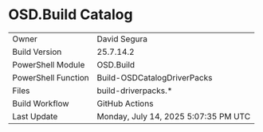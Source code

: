 ﻿# OSD.Build Catalog

| | |
|-|-|
| Owner | David Segura |
| Build Version | 25.7.14.2 |
| PowerShell Module | OSD.Build |
| PowerShell Function | Build-OSDCatalogDriverPacks |
| Files | build-driverpacks.* |
| Build Workflow | GitHub Actions |
| Last Update | Monday, July 14, 2025 5:07:35 PM UTC |
